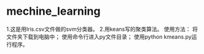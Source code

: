 # mechine_learning
1.这是用Iris.csv文件做的svm分类器。
2.用keans写的聚类算法。
使用方法：
	将文件夹下载到电脑中；
	使用命令行进入py文件目录；
	使用python kmeans.py运行程序。